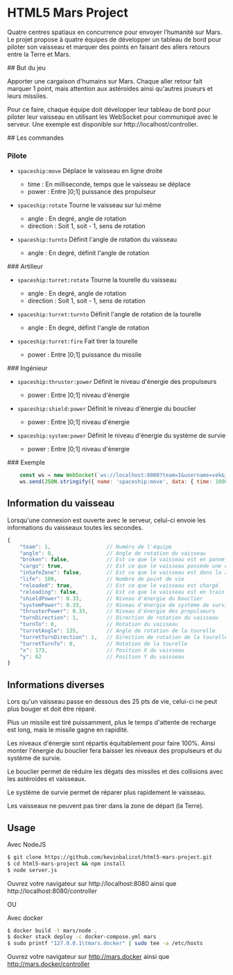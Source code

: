 # HTML5 Mars Project

Quatre centres spatiaux en concurrence pour envoyer l’humanité sur Mars. Le projet propose à quatre équipes de développer un tableau de bord pour piloter son vaisseau et marquer des points en faisant des allers retours entre la Terre et Mars.

## But du jeu

Apporter une cargaison d'humains sur Mars. Chaque aller retour fait marquer 1 point, mais attention aux astéroides ainsi qu'autres joueurs et leurs missiles.

Pour ce faire, chaque équipe doit développer leur tableau de bord pour piloter leur vaisseau en utilisant les WebSocket pour communiqué avec le serveur. Une exemple est disponible sur http://localhost/controller.

## Les commandes

### Pilote

 - `spaceship:move` Déplace le vaisseau en ligne droite
    * time : En milliseconde, temps que le vaisseau se déplace
    * power : Entre ]0;1] puissance des propulseur


 - `spaceship:rotate` Tourne le vaisseau sur lui même
    * angle : En degré, angle de rotation
    * direction : Soit 1, soit - 1, sens de rotation


 - `spaceship:turnto` Définit l'angle de rotation du vaisseau
    * angle : En degré, définit l'angle de rotation

### Artilleur

 - `spaceship:turret:rotate` Tourne la tourelle du vaisseau
    * angle : En degré, angle de rotation
    * direction : Soit 1, soit - 1, sens de rotation


 - `spaceship:turret:turnto` Définit l'angle de rotation de la tourelle
    * angle : En degré, définit l'angle de rotation


 - `spaceship:turret:fire` Fait tirer la tourelle
    * power : Entre ]0;1] puissance du missile

### Ingénieur

 - `spaceship:thruster:power` Définit le niveau d'énergie des propulseurs
    * power : Entre ]0;1] niveau d'énergie


 - `spaceship:shield:power` Définit le niveau d'énergie du bouclier
    * power : Entre ]0;1] niveau d'énergie


 - `spaceship:system:power` Définit le niveau d'énergie du système de survie
    * power : Entre ]0;1] niveau d'énergie

### Exemple

```javascript
    const ws = new WebSocket(`ws://localhost:8080?team=1&username=vek&job=Captain`);
    ws.send(JSON.stringify({ name: 'spaceship:move', data: { time: 1000 }})); // Move spaceship for 1s
```

## Information du vaisseau

Lorsqu'une connexion est ouverte avec le serveur, celui-ci envoie les informations du vaisseaux toutes les secondes.

```javascript
{
    "team": 1,                  // Numéro de l'équipe
    "angle": 0,                 // Angle de rotation du vaisseau
    "broken": false,            // Est ce que le vaisseau est en panne
    "cargo": true,              // Est ce que le vaisseau possède une cargaison
    "inSafeZone": false,        // Est ce que le vaisseau est dans la zone sécurisée (Terre)
    "life": 100,                // Nombre de point de vie
    "reloaded": true,           // Est ce que le vaisseau est chargé
    "reloading": false,         // Est ce que le vaisseau est en train de charger un missile
    "shieldPower": 0.33,        // Niveau d'énergie du bouclier
    "systemPower": 0.33,        // Niveau d'énergie de système de survie
    "thrusterPower": 0.33,      // Niveau d'énergie des propulseurs
    "turnDirection": 1,         // Direction de rotation du vaisseau
    "turnTo": 0,                // Rotation du vaisseau
    "turretAngle": 135,         // Angle de rotation de la tourelle
    "turretTurnDirection": 1,   // Direction de rotation de la tourelle
    "turretTurnTo": 0,          // Rotation de la tourelle
    "x": 173,                   // Position X du vaisseau
    "y": 62                     // Position Y du vaisseau
}
```

## Informations diverses

Lors qu'un vaisseau passe en dessous des 25 pts de vie, celui-ci ne peut plus bouger et doit être réparé.

Plus un missile est tiré puissamment, plus le temps d'attente de recharge est long, mais le missile gagne en rapidité.

Les niveaux d'énergie sont répartis équitablement pour faire 100%. Ainsi monter l'énergie du bouclier fera baisser les niveaux des propulseurs et du système de survie.

Le bouclier permet de réduire les dégats des missiles et des collisions avec les astéroides et vaisseaux.

Le système de survie permet de réparer plus rapidement le vaisseau.

Les vaisseaux ne peuvent pas tirer dans la zone de départ (la Terre).

## Usage

Avec NodeJS

```bash
$ git clone https://github.com/kevinbalicot/html5-mars-project.git
$ cd html5-mars-project && npm install
$ node server.js
```

Ouvrez votre navigateur sur http://localhost:8080 ainsi que http://localhost:8080/controller

OU

Avec docker

```bash
$ docker build -t mars/node .
$ docker stack deploy -c docker-compose.yml mars
$ sudo printf "127.0.0.1\tmars.docker" | sudo tee -a /etc/hosts
```

Ouvrez votre navigateur sur http://mars.docker ainsi que http://mars.docker/controller
